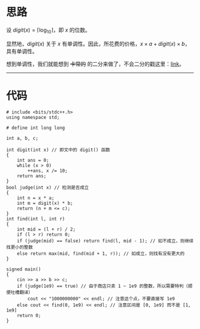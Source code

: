# 思路

设 $digit(x) = \lceil \log _ {10} \rceil$，即 $x$ 的位数。

显然地，$digit(x)$ 关于 $x$ 有单调性。因此，所花费的价格，$x \times a + digit(x) \times b$，具有单调性。

想到单调性，我们就能想到 ~~卡常的~~ 的二分来做了，不会二分的戳这里：[link](https://www.luogu.com.cn/blog/fgxseven/qian-tan-er-fen)。

------------

# 代码

```
# include <bits/stdc++.h>
using namespace std;

# define int long long

int a, b, c;

int digit(int x) // 即文中的 digit() 函数
{
    int ans = 0;
    while (x > 0)
        ++ans, x /= 10;
    return ans;
}
bool judge(int x) // 检测是否成立
{
    int n = x * a;
    int m = digit(x) * b;
    return (n + m <= c);
}
int find(int l, int r)
{
    int mid = (l + r) / 2;
    if (l > r) return 0;
    if (judge(mid) == false) return find(l, mid - 1); // 如不成立，则继续找更小的整数
    else return max(mid, find(mid + 1, r)); // 如成立，则找有没有更大的
}

signed main()
{
    cin >> a >> b >> c;
    if (judge(1e9) == true) // 由于商店只卖 1 ~ 1e9 的整数，所以需要特判（顺便吐槽翻译）
        cout << "1000000000" << endl; // 注意这个点，不要直接写 1e9
    else cout << find(0, 1e9) << endl; // 注意区间是 [0, 1e9] 而不是 [1, 1e9]
    return 0;
}
```